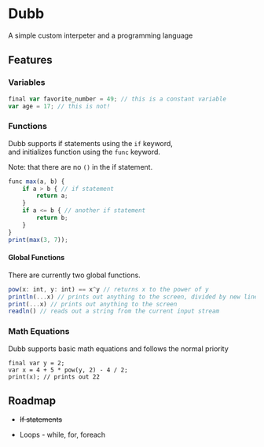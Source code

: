 
# Dubb
A simple custom interpeter and a programming language





## Features

### Variables
```javascript
final var favorite_number = 49; // this is a constant variable
var age = 17; // this is not!
```

### Functions
Dubb supports if statements using the `if` keyword, \
and initializes function using the `func` keyword.

Note: that there are no `()` in the if statement.
```javascript
func max(a, b) {
    if a > b { // if statement
        return a;
    }
    if a <= b { // another if statement
        return b;
    }
}
print(max(3, 7));
```

#### Global Functions
There are currently two global functions.
```javascript
pow(x: int, y: int) == x^y // returns x to the power of y
println(...x) // prints out anything to the screen, divided by new lines
print(...x) // prints out anything to the screen
readln() // reads out a string from the current input stream
```




### Math Equations
Dubb supports basic math equations and follows the normal priority
```
final var y = 2;
var x = 4 + 5 * pow(y, 2) - 4 / 2;
print(x); // prints out 22
```



## Roadmap

- ~~If statements~~

- Loops - while, for, foreach

